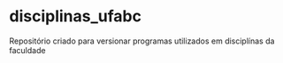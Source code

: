# disciplinas_ufabc
Repositório criado para versionar programas utilizados em disciplínas da faculdade
